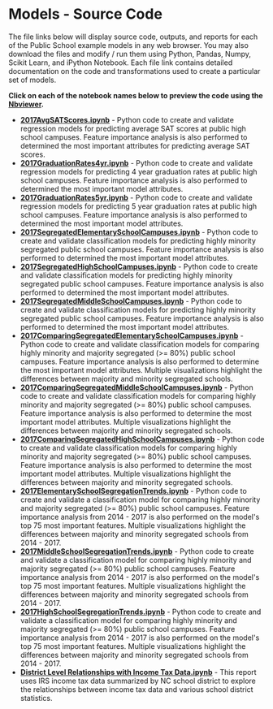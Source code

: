 # Models - Source Code
The file links below will display source code, outputs, and reports for each of the Public School example models in any web browser.  You may also download the files and modify / run them using Python, Pandas, Numpy, Scikit Learn, and iPython Notebook.  Each file link contains detailed documentation on the code and transformations used to create a particular set of models.     

**Click on each of the notebook names below to preview the code using the [Nbviewer](nbviewer.jupyter.org).**

* [**2017AvgSATScores.ipynb**](http://nbviewer.jupyter.org/github/jakemdrew/EducationDataNC/blob/master/2017/Models/2017AvgSATScores.ipynb) - Python code to create and validate regression models for predicting average SAT scores at public high school campuses.  Feature importance analysis is also performed to determined the most important attributes for predicting average SAT scores.  
* [**2017GraduationRates4yr.ipynb**](http://nbviewer.jupyter.org/github/jakemdrew/EducationDataNC/blob/master/2017/Models/2017GraduationRates4yr.ipynb) - Python code to create and validate regression models for predicting 4 year graduation rates at public high school campuses.  Feature importance analysis is also performed to determined the most important model attributes. 
* [**2017GraduationRates5yr.ipynb**](http://nbviewer.jupyter.org/github/jakemdrew/EducationDataNC/blob/master/2017/Models/2017GraduationRates5yr.ipynb) - Python code to create and validate regression models for predicting 5 year graduation rates at public high school campuses.  Feature importance analysis is also performed to determined the most important model attributes. 
* [**2017SegregatedElementarySchoolCampuses.ipynb**](http://nbviewer.jupyter.org/github/jakemdrew/EducationDataNC/blob/master/2017/Models/2017SegregatedElementarySchoolCampuses.ipynb) - Python code to create and validate classification models for predicting highly minority segregated public school campuses.  Feature importance analysis is also performed to determined the most important model attributes.
* [**2017SegregatedHighSchoolCampuses.ipynb**](http://nbviewer.jupyter.org/github/jakemdrew/EducationDataNC/blob/master/2017/Models/2017SegregatedHighSchoolCampuses.ipynb) - Python code to create and validate classification models for predicting highly minority segregated public school campuses.  Feature importance analysis is also performed to determined the most important model attributes.
* [**2017SegregatedMiddleSchoolCampuses.ipynb**](http://nbviewer.jupyter.org/github/jakemdrew/EducationDataNC/blob/master/2017/Models/2017SegregatedMiddleSchoolCampuses.ipynb) - Python code to create and validate classification models for predicting highly minority segregated public school campuses.  Feature importance analysis is also performed to determined the most important model attributes.
* [**2017ComparingSegregatedElementarySchoolCampuses.ipynb**](http://nbviewer.jupyter.org/github/jakemdrew/EducationDataNC/blob/master/2017/Models/2017ComparingSegregatedElementarySchoolCampuses.ipynb) - Python code to create and validate classification models for comparing highly minority and majority segregated (>= 80%) public school campuses.  Feature importance analysis is also performed to determine the most important model attributes.  Multiple visualizations highlight the differences between majority and minority segregated schools.
* [**2017ComparingSegregatedMiddleSchoolCampuses.ipynb**](http://nbviewer.jupyter.org/github/jakemdrew/EducationDataNC/blob/master/2017/Models/2017ComparingSegregatedMiddleSchoolCampuses.ipynb) - Python code to create and validate classification models for comparing highly minority and majority segregated (>= 80%) public school campuses.  Feature importance analysis is also performed to determine the most important model attributes.  Multiple visualizations highlight the differences between majority and minority segregated schools.
* [**2017ComparingSegregatedHighSchoolCampuses.ipynb**](http://nbviewer.jupyter.org/github/jakemdrew/EducationDataNC/blob/master/2017/Models/2017ComparingSegregatedHighSchoolCampuses.ipynb) - Python code to create and validate classification models for comparing highly minority and majority segregated (>= 80%) public school campuses.  Feature importance analysis is also performed to determine the most important model attributes.  Multiple visualizations highlight the differences between majority and minority segregated schools.
* [**2017ElementarySchoolSegregationTrends.ipynb**](http://nbviewer.jupyter.org/github/jakemdrew/EducationDataNC/blob/master/2017/Models/2017ElementarySchoolSegregationTrends.ipynb) - Python code to create and validate a classification model for comparing highly minority and majority segregated (>= 80%) public school campuses.  Feature importance analysis from 2014 - 2017 is also performed on the model's top 75 most important features.  Multiple visualizations highlight the differences between majority and minority segregated schools from 2014 - 2017.
* [**2017MiddleSchoolSegregationTrends.ipynb**](http://nbviewer.jupyter.org/github/jakemdrew/EducationDataNC/blob/master/2017/Models/2017MiddleSchoolSegregationTrends.ipynb) - Python code to create and validate a classification model for comparing highly minority and majority segregated (>= 80%) public school campuses.  Feature importance analysis from 2014 - 2017 is also performed on the model's top 75 most important features.  Multiple visualizations highlight the differences between majority and minority segregated schools from 2014 - 2017.
* [**2017HighSchoolSegregationTrends.ipynb**](http://nbviewer.jupyter.org/github/jakemdrew/EducationDataNC/blob/master/2017/Models/2017HighSchoolSegregationTrends.ipynb) - Python code to create and validate a classification model for comparing highly minority and majority segregated (>= 80%) public school campuses.  Feature importance analysis from 2014 - 2017 is also performed on the model's top 75 most important features.  Multiple visualizations highlight the differences between majority and minority segregated schools from 2014 - 2017.
* [**District Level Relationships with Income Tax Data.ipynb**](https://nbviewer.jupyter.org/github/jakemdrew/EducationDataNC/blob/master/2017/Models/District%20Level%20Relationships%20with%20Income%20Tax%20Data.ipynb) - This report uses IRS income tax data summarized by NC school district to explore the relationships between income tax data and various school district statistics.

